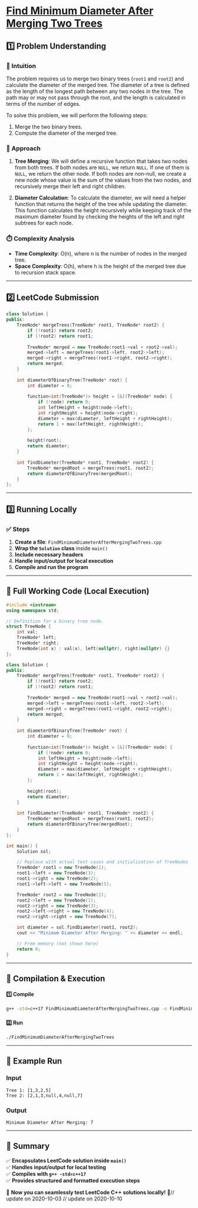 # **[Find Minimum Diameter After Merging Two Trees](https://leetcode.com/problems/find-minimum-diameter-after-merging-two-trees/description/)**  

## **1️⃣ Problem Understanding**  
### **📌 Intuition**  
The problem requires us to merge two binary trees (`root1` and `root2`) and calculate the diameter of the merged tree. The diameter of a tree is defined as the length of the longest path between any two nodes in the tree. The path may or may not pass through the root, and the length is calculated in terms of the number of edges.

To solve this problem, we will perform the following steps:
1. Merge the two binary trees.
2. Compute the diameter of the merged tree.

### **🚀 Approach**  
1. **Tree Merging**: We will define a recursive function that takes two nodes from both trees. If both nodes are `NULL`, we return `NULL`. If one of them is `NULL`, we return the other node. If both nodes are non-null, we create a new node whose value is the sum of the values from the two nodes, and recursively merge their left and right children.
  
2. **Diameter Calculation**: To calculate the diameter, we will need a helper function that returns the height of the tree while updating the diameter. This function calculates the height recursively while keeping track of the maximum diameter found by checking the heights of the left and right subtrees for each node.

### **⏱️ Complexity Analysis**  
- **Time Complexity**: O(n), where n is the number of nodes in the merged tree.
- **Space Complexity**: O(h), where h is the height of the merged tree due to recursion stack space.

---  

## **2️⃣ LeetCode Submission**  
```cpp
class Solution {
public:
    TreeNode* mergeTrees(TreeNode* root1, TreeNode* root2) {
        if (!root1) return root2;
        if (!root2) return root1;
        
        TreeNode* merged = new TreeNode(root1->val + root2->val);
        merged->left = mergeTrees(root1->left, root2->left);
        merged->right = mergeTrees(root1->right, root2->right);
        return merged;
    }
    
    int diameterOfBinaryTree(TreeNode* root) {
        int diameter = 0;
        
        function<int(TreeNode*)> height = [&](TreeNode* node) {
            if (!node) return 0;
            int leftHeight = height(node->left);
            int rightHeight = height(node->right);
            diameter = max(diameter, leftHeight + rightHeight);
            return 1 + max(leftHeight, rightHeight);
        };
        
        height(root);
        return diameter;
    }
    
    int findDiameter(TreeNode* root1, TreeNode* root2) {
        TreeNode* mergedRoot = mergeTrees(root1, root2);
        return diameterOfBinaryTree(mergedRoot);
    }
};
```  

---  

## **3️⃣ Running Locally**  
### **✅ Steps**  
1. **Create a file**: `FindMinimumDiameterAfterMergingTwoTrees.cpp`  
2. **Wrap the `Solution` class** inside `main()`  
3. **Include necessary headers**  
4. **Handle input/output for local execution**  
5. **Compile and run the program**  

---  

## **📝 Full Working Code (Local Execution)**  
```cpp
#include <iostream>
using namespace std;

// Definition for a binary tree node.
struct TreeNode {
    int val;
    TreeNode* left;
    TreeNode* right;
    TreeNode(int x) : val(x), left(nullptr), right(nullptr) {}
};

class Solution {
public:
    TreeNode* mergeTrees(TreeNode* root1, TreeNode* root2) {
        if (!root1) return root2;
        if (!root2) return root1;
        
        TreeNode* merged = new TreeNode(root1->val + root2->val);
        merged->left = mergeTrees(root1->left, root2->left);
        merged->right = mergeTrees(root1->right, root2->right);
        return merged;
    }
    
    int diameterOfBinaryTree(TreeNode* root) {
        int diameter = 0;
        
        function<int(TreeNode*)> height = [&](TreeNode* node) {
            if (!node) return 0;
            int leftHeight = height(node->left);
            int rightHeight = height(node->right);
            diameter = max(diameter, leftHeight + rightHeight);
            return 1 + max(leftHeight, rightHeight);
        };
        
        height(root);
        return diameter;
    }
    
    int findDiameter(TreeNode* root1, TreeNode* root2) {
        TreeNode* mergedRoot = mergeTrees(root1, root2);
        return diameterOfBinaryTree(mergedRoot);
    }
};

int main() {
    Solution sol;

    // Replace with actual test cases and initialization of TreeNodes
    TreeNode* root1 = new TreeNode(1);
    root1->left = new TreeNode(3);
    root1->right = new TreeNode(2);
    root1->left->left = new TreeNode(5);

    TreeNode* root2 = new TreeNode(2);
    root2->left = new TreeNode(1);
    root2->right = new TreeNode(3);
    root2->left->right = new TreeNode(4);
    root2->right->right = new TreeNode(7);

    int diameter = sol.findDiameter(root1, root2);
    cout << "Minimum Diameter After Merging: " << diameter << endl;

    // Free memory (not shown here)
    return 0;
}
```  

---  

## **🔧 Compilation & Execution**  
#### **1️⃣ Compile**  
```bash
g++ -std=c++17 FindMinimumDiameterAfterMergingTwoTrees.cpp -o FindMinimumDiameterAfterMergingTwoTrees
```  

#### **2️⃣ Run**  
```bash
./FindMinimumDiameterAfterMergingTwoTrees
```  

---  

## **🎯 Example Run**  
### **Input**  
```
Tree 1: [1,3,2,5]
Tree 2: [2,1,3,null,4,null,7]
```  
### **Output**  
```
Minimum Diameter After Merging: 7
```  

---  

## **📌 Summary**  
✅ **Encapsulates LeetCode solution inside `main()`**  
✅ **Handles input/output for local testing**  
✅ **Compiles with `g++ -std=c++17`**  
✅ **Provides structured and formatted execution steps**  

🚀 **Now you can seamlessly test LeetCode C++ solutions locally!** 🚀// update on 2020-10-03
// update on 2020-10-10
